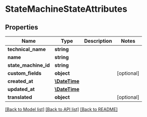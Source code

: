 # StateMachineStateAttributes

## Properties
Name | Type | Description | Notes
------------ | ------------- | ------------- | -------------
**technical_name** | **string** |  | 
**name** | **string** |  | 
**state_machine_id** | **string** |  | 
**custom_fields** | **object** |  | [optional] 
**created_at** | [**\DateTime**](\DateTime.md) |  | 
**updated_at** | [**\DateTime**](\DateTime.md) |  | 
**translated** | **object** |  | [optional] 

[[Back to Model list]](../../README.md#documentation-for-models) [[Back to API list]](../../README.md#documentation-for-api-endpoints) [[Back to README]](../../README.md)


